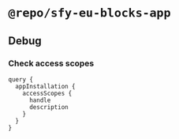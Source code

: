 # `@repo/sfy-eu-blocks-app`


## Debug

### Check access scopes
```
query {
  appInstallation {
    accessScopes {
      handle
      description
    }
  }
}
```